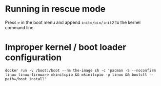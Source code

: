 # Running in rescue mode

Press `e` in the boot menu and append `init=/bin/init2` to the kernel command line.

# Improper kernel / boot loader configuration

```
docker run -v /boot:/boot --rm the-image sh -c 'pacman -S --noconfirm linux linux-firmware mkinitcpio && mkinitcpio -p linux && bootctl --path=/boot install'
```